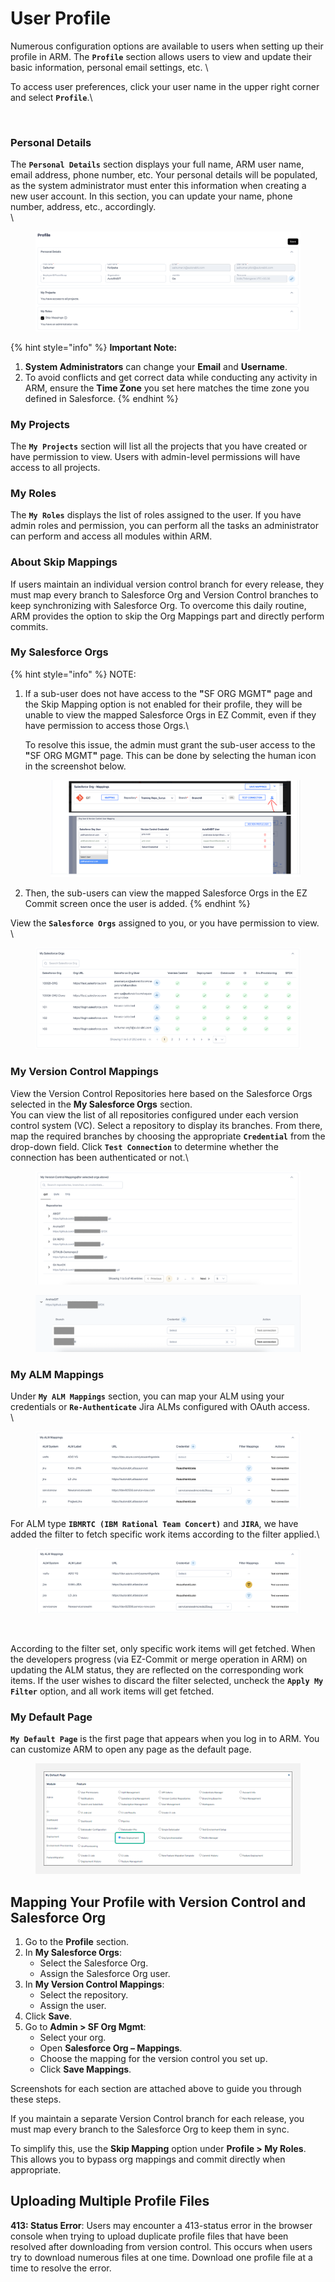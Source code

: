 # User Profile

Numerous configuration options are available to users when setting up their profile in ARM. The **`Profile`** section allows users to view and update their basic information, personal email settings, etc. \


To access user preferences, click your user name in the upper right corner and select **`Profile`**.\


<figure><img src="../../../../.gitbook/assets/Screenshot 2025-08-11 at 1.56.20 PM.png" alt=""><figcaption></figcaption></figure>

### Personal Details <a href="#personal-details" id="personal-details"></a>

The **`Personal Details`** section displays your full name, ARM user name, email address, phone number, etc. Your personal details will be populated, as the system administrator must enter this information when creating a new user account. In this section, you can update your name, phone number, address, etc., accordingly.\
\


<figure><img src="../../../../.gitbook/assets/image (1) (1) (1) (1) (1) (1) (1) (1) (1).png" alt=""><figcaption></figcaption></figure>

{% hint style="info" %}
**Important Note:**

1. **System Administrators** can change your **Email** and **Username**.
2. To avoid conflicts and get correct data while conducting any activity in ARM, ensure the **Time Zone** you set here matches the time zone you defined in Salesforce.
{% endhint %}

### My Projects <a href="#my-projects" id="my-projects"></a>

The **`My Projects`** section will list all the projects that you have created or have permission to view. Users with admin-level permissions will have access to all projects.

### My Roles <a href="#my-roles" id="my-roles"></a>

The **`My Roles`** displays the list of roles assigned to the user. If you have admin roles and permission, you can perform all the tasks an administrator can perform and access all modules within ARM.&#x20;

### About Skip Mappings

If users maintain an individual version control branch for every release, they must map every branch to Salesforce Org and Version Control branches to keep synchronizing with Salesforce Org. To overcome this daily routine, ARM provides the option to skip the Org Mappings part and directly perform commits.

### My Salesforce Orgs <a href="#my-salesforce-orgs" id="my-salesforce-orgs"></a>

{% hint style="info" %}
NOTE:

1.  If a sub-user does not have access to the **"**&#x53;F ORG MGM&#x54;**"** page and the Skip Mapping option is not enabled for their profile, they will be unable to view the mapped Salesforce Orgs in EZ Commit, even if they have permission to access those Orgs.\


    To resolve this issue, the admin must grant the sub-user access to the **"**&#x53;F ORG MGM&#x54;**"** page. This can be done by selecting the human icon in the screenshot below.

    <figure><img src="../../../../.gitbook/assets/image (1) (1) (1) (1) (1) (1) (1) (1) (1) (1) (1) (1) (1) (1) (1) (1) (1) (1) (1) (1) (1) (1) (1) (1) (1) (1) (1) (1) (1) (1) (1) (1) (1) (1) (1) (1) (1) (1) (1) (1) (1) (1) (1) (1) (1) (1) (1) (1) (1) (1) (1) (1) (1) (1) (1) (1) (1) (1) (1) (1) ( (2).png" alt=""><figcaption></figcaption></figure>
2. Then, the sub-users can view the mapped Salesforce Orgs in the EZ Commit screen once the user is added.
{% endhint %}

View the **`Salesforce Orgs`** assigned to you, or you have permission to view.\
\


<figure><img src="../../../../.gitbook/assets/image (2) (1) (1) (1) (1).png" alt=""><figcaption></figcaption></figure>

### My Version Control Mappings <a href="#my-version-control-mappings" id="my-version-control-mappings"></a>

View the Version Control Repositories here based on the Salesforce Orgs selected in the **My Salesforce Orgs** section. \
You can view the list of all repositories configured under each version control system (VC). Select a repository to display its branches. From there, map the required branches by choosing the appropriate **`Credential`** from the drop-down field. Click **`Test Connection`** to determine whether the connection has been authenticated or not.\


<figure><img src="../../../../.gitbook/assets/image (4) (1) (1) (1) (1).png" alt=""><figcaption></figcaption></figure>

<figure><img src="../../../../.gitbook/assets/image (5) (1) (1) (1) (1).png" alt=""><figcaption></figcaption></figure>

### My ALM Mappings <a href="#my-alm-mappings" id="my-alm-mappings"></a>

Under **`My ALM Mappings`** section, you can map your ALM using your credentials or **`Re-Authenticate`** Jira ALMs configured with OAuth access.\
\


<figure><img src="../../../../.gitbook/assets/image (6) (1) (1) (1) (1).png" alt=""><figcaption></figcaption></figure>

For ALM type **`IBMRTC (IBM Rational Team Concert)`** and **`JIRA`**, we have added the filter to fetch specific work items according to the filter applied.\


<figure><img src="../../../../.gitbook/assets/image (7) (1) (1) (1) (1).png" alt=""><figcaption></figcaption></figure>



<figure><img src="../../../../.gitbook/assets/Screenshot 2025-08-16 at 2.18.24 PM.png" alt=""><figcaption></figcaption></figure>

According to the filter set, only specific work items will get fetched. When the developers progress (via EZ-Commit or merge operation in ARM) on updating the ALM status, they are reflected on the corresponding work items. If the user wishes to discard the filter selected, uncheck the **`Apply My Filter`** option, and all work items will get fetched.

### My Default Page <a href="#my-default-page" id="my-default-page"></a>

**`My Default Page`** is the first page that appears when you log in to ARM. You can customize ARM to open any page as the default page.

<figure><img src="../../../../.gitbook/assets/image (26) (2).png" alt=""><figcaption></figcaption></figure>

## Mapping Your Profile with Version Control and Salesforce Org <a href="#mapping-your-profile-with-version-control-and-salesforce-org" id="mapping-your-profile-with-version-control-and-salesforce-org"></a>

1. Go to the **Profile** section.
2. In **My Salesforce Orgs**:
   * Select the Salesforce Org.
   * Assign the Salesforce Org user.
3. In **My Version Control Mappings**:
   * Select the repository.
   * Assign the user.
4. Click **Save**.
5. Go to **Admin > SF Org Mgmt**:
   * Select your org.
   * Open **Salesforce Org – Mappings**.
   * Choose the mapping for the version control you set up.
   * Click **Save Mappings**.

Screenshots for each section are attached above to guide you through these steps.

If you maintain a separate Version Control branch for each release, you must map every branch to the Salesforce Org to keep them in sync.

To simplify this, use the **Skip Mapping** option under **Profile > My Roles**. This allows you to bypass org mappings and commit directly when appropriate.

## Uploading Multiple Profile Files

**413: Status Error**: Users may encounter a 413-status error in the browser console when trying to upload duplicate profile files that have been resolved after downloading from version control. This occurs when users try to download numerous files at one time. Download one profile file at a time to resolve the error.

